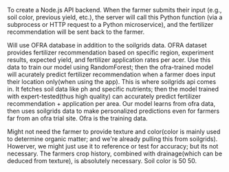 To create a Node.js API backend. When the farmer submits their input (e.g., soil color, previous yield, etc.), the server will call this Python function (via a subprocess or HTTP request to a Python microservice), and the fertilizer recommendation will be sent back to the farmer.

Will use OFRA database in addition to the soilgrids data. OFRA dataset provides fertilizer recommendation based on specific region, experiment results, expected yield, and fertilizer application rates per acer. Use this data to train our model using RandomForest; then the ofra-trained model will acurately predict fertilizer recommendation when a farmer does input their location only(when using the app). This is where soilgrids api comes in. It fetches soil data like ph and specific nutrients; then the model trained with expert-tested(thus high quality) can accurately predict fertilizer recommendation + application per area.
Our model learns from ofra data, then uses soilgrids data to make personalized predictions even for farmers far from an ofra trial site. Ofra is the training data.

Might not need the farmer to provide texture and color(color is mainly used to determine organic matter; and we're already pulling this from soilgrids). Howerver, we might just use it to reference or test for accuracy; but its not necessary. The farmers crop history, combined with drainage(which can be deduced from texture), is absolutely necessary. Soil color is 50 50.